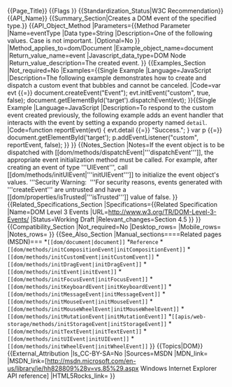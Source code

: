 {{Page_Title}}
{{Flags
}}
{{Standardization_Status|W3C Recommendation}}
{{API_Name}}
{{Summary_Section|Creates a DOM event of the specified type.}}
{{API_Object_Method
|Parameters={{Method Parameter
|Name=eventType
|Data type=String
|Description=One of the following values. Case is not important.
|Optional=No
}}
|Method_applies_to=dom/Document
|Example_object_name=document
|Return_value_name=event
|Javascript_data_type=DOM Node
|Return_value_description=The created event.
}}
{{Examples_Section
|Not_required=No
|Examples={{Single Example
|Language=JavaScript
|Description=The following example demonstrates how to create and dispatch a custom event that bubbles and cannot be canceled.
|Code=var evt {{=}} document.createEvent("Event");
evt.initEvent("custom", true, false);
document.getElementById('target').dispatchEvent(evt);
}}{{Single Example
|Language=JavaScript
|Description=To respond to the custom event created previously, the following example adds an event handler that interacts with the event by setting a expando property named <code>detail</code>.
|Code=function reportEvent(evt) {
    evt.detail {{=}} "Success.";
}
var p {{=}} document.getElementById('target');
p.addEventListener("custom", reportEvent, false);
}}
}}
{{Notes_Section
|Notes=If the event object is to be dispatched with [[dom/methods/dispatchEvent|'''dispatchEvent''']], the appropriate event initialization method must be called. For example, after creating an event of type '''UIEvent''', call [[dom/methods/initUIEvent|'''initUIEvent''']] to initialize the event object's values.
'''Security Warning:  '''For security reasons, events generated with '''createEvent''' are untrusted and have a [[dom/properties/isTrusted|'''isTrusted''']] value of  false.
}}
{{Related_Specifications_Section
|Specifications={{Related Specification
|Name=DOM Level 3 Events
|URL=http://www.w3.org/TR/DOM-Level-3-Events/
|Status=Working Draft
|Relevant_changes=Section 4.5
}}
}}
{{Compatibility_Section
|Not_required=No
|Desktop_rows=
|Mobile_rows=
|Notes_rows=
}}
{{See_Also_Section
|Manual_sections====Related pages (MSDN)===
*<code>[[dom/document|document]]</code>
*<code>Reference</code>
*<code>[[dom/methods/initCompositionEvent|initCompositionEvent]]</code>
*<code>[[dom/methods/initCustomEvent|initCustomEvent]]</code>
*<code>[[dom/methods/initDragEvent|initDragEvent]]</code>
*<code>[[dom/methods/initEvent|initEvent]]</code>
*<code>[[dom/methods/initFocusEvent|initFocusEvent]]</code>
*<code>[[dom/methods/initKeyboardEvent|initKeyboardEvent]]</code>
*<code>[[dom/methods/initMessageEvent|initMessageEvent]]</code>
*<code>[[dom/methods/initMouseEvent|initMouseEvent]]</code>
*<code>[[dom/methods/initMouseWheelEvent|initMouseWheelEvent]]</code>
*<code>[[dom/methods/initMutationEvent|initMutationEvent]]</code>
*<code>[[apis/web-storage/methods/initStorageEvent|initStorageEvent]]</code>
*<code>[[dom/methods/initTextEvent|initTextEvent]]</code>
*<code>[[dom/methods/initUIEvent|initUIEvent]]</code>
*<code>[[dom/methods/initWheelEvent|initWheelEvent]]</code>
}}
{{Topics|DOM}}
{{External_Attribution
|Is_CC-BY-SA=No
|Sources=MSDN
|MDN_link=
|MSDN_link=[http://msdn.microsoft.com/en-us/library/ie/hh828809%28v=vs.85%29.aspx Windows Internet Explorer API reference]
|HTML5Rocks_link=
}}